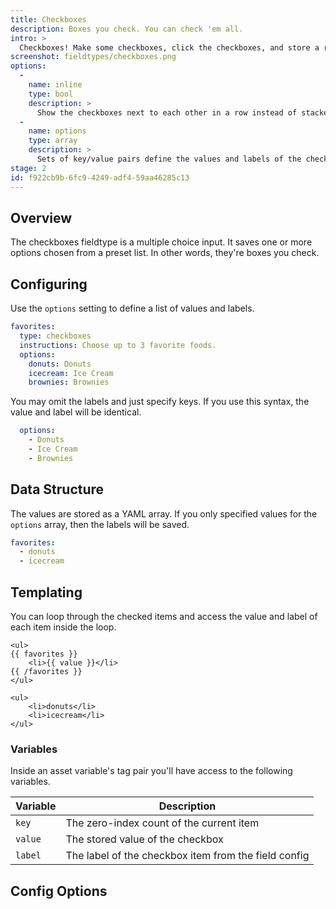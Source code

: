 ```yaml
---
title: Checkboxes
description: Boxes you check. You can check 'em all.
intro: >
  Checkboxes! Make some checkboxes, click the checkboxes, and store a record of which boxes of which ones you clicked. They're boxes you check.
screenshot: fieldtypes/checkboxes.png
options:
  -
    name: inline
    type: bool
    description: >
      Show the checkboxes next to each other in a row instead of stacked vertically. Default: `false`
  -
    name: options
    type: array
    description: >
      Sets of key/value pairs define the values and labels of the checkbox options.
stage: 2
id: f922cb9b-6fc9-4249-adf4-59aa46285c13
---
```

## Overview

The checkboxes fieldtype is a multiple choice input. It saves one or more options chosen from a preset list. In other words, they're boxes you check.

## Configuring

Use the `options` setting to define a list of values and labels.

``` yaml
favorites:
  type: checkboxes
  instructions: Choose up to 3 favorite foods.
  options:
    donuts: Donuts
    icecream: Ice Cream
    brownies: Brownies
```

You may omit the labels and just specify keys. If you use this syntax, the value and label will be identical.

``` yaml
  options:
    - Donuts
    - Ice Cream
    - Brownies
```

## Data Structure

The values are stored as a YAML array. If you only specified values for the `options` array, then the labels will be saved.

``` yaml
favorites:
  - donuts
  - icecream
```



## Templating

You can loop through the checked items and access the value and label of each item inside the loop.

```
<ul>
{{ favorites }}
    <li>{{ value }}</li>
{{ /favorites }}
</ul>
```

``` output
<ul>
    <li>donuts</li>
    <li>icecream</li>
</ul>
```

### Variables

Inside an asset variable's tag pair you'll have access to the following variables.

| Variable | Description |
|----------|-------------|
| `key` | The zero-index count of the current item |
| `value` | The stored value of the checkbox |
| `label` | The label of the checkbox item from the field config |

## Config Options
